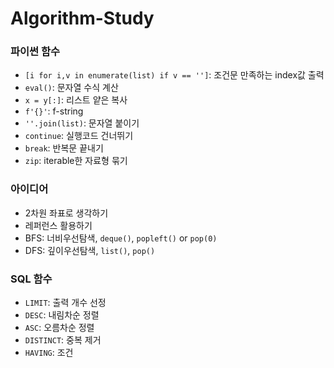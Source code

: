 # Algorithm-Study


### 파이썬 함수
* `[i for i,v in enumerate(list) if v == '']`: 조건문 만족하는 index값 출력 
* `eval()`: 문자열 수식 계산
* `x = y[:]`: 리스트 얕은 복사
* `f'{}'`: f-string 
* `''.join(list)`: 문자열 붙이기 
* `continue`: 실행코드 건너뛰기
* `break`: 반복문 끝내기
* `zip`: iterable한 자료형 묶기

### 아이디어
* 2차원 좌표로 생각하기 
* 레퍼런스 활용하기
* BFS: 너비우선탐색, `deque()`, `popleft()` or `pop(0)` 
* DFS: 깊이우선탐색, `list()`, `pop()` 

### SQL 함수
* `LIMIT`: 출력 개수 선정
* `DESC`: 내림차순 정렬
* `ASC`: 오름차순 정렬
* `DISTINCT`: 중복 제거
* `HAVING`: 조건
